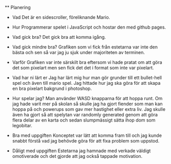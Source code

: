 ** Planering

* Vad
    Det är en sidescroller, föreliknande Mario.

* Hur
    Programmerar spelet i JavaScript och hostar den med github pages.

* Vad gick bra?
    Det gick bra att komma igång.

* Vad gick mindre bra?
    Grafiken som vi fick från estetarna var inte den bästa och sen så var jag ju sjuk under majoriteten av terminen.

* Varför
    Grafiken var inte särskilt bra eftersom vi hade pratat om att göra det som pixelart men sen fick det det i format som inte var pixelart.

* Vad har ni lärt er
    Jag har lärt mig hur man gör grunder till ett bullet-hell spel och även till mario spel. 
    Jag hittade hur jag ska göra för att skapa en bra pixelart bakgrund i photoshop.

* Hur spelar jag?
    Man använder WASD knapparna för att hoppa runt. Om jag hade varit mer på skolan så skulle jag ha gjort fiender som man kan hoppa på och powerups som gav mer hastighet eller extra liv. Jag skulle även ha gjort så att spelytan var randomly generated genom att göra flera delar av en karta och sedan slumpmässigt sätta ihop dom som legobitar.

* Bra med uppgiften
    Konceptet var lätt att komma fram till och jag kunde snabbt förstå vad jag behövde göra för att fixa problem som uppstod. 

* Dåligt med uppgiften
    Estetarna jag hamnade med verkade väldigt omotiverade och det gjorde att jag också tappade motivation.